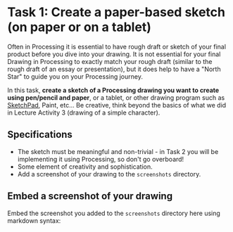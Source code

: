 # Task 1: Create a paper-based sketch (on paper or on a tablet)

Often in Processing it is essential to have rough draft or sketch of your final product before you dive into your drawing.
It is not essential for your final Drawing in Processing to exactly match your rough draft (similar to the rough draft of an essay or presentation), but it does help to have a "North Star" to guide you on your Processing journey.

In this task, **create a sketch of a Processing drawing you want to create using pen/pencil and paper**, or a tablet, or other drawing program such as [SketchPad](https://sketch.io/sketchpad/), Paint, etc...
Be creative, think beyond the basics of what we did in Lecture Activity 3 (drawing of a simple character).

## Specifications

- The sketch must be meaningful and non-trivial - in Task 2 you will be implementing it using Processing, so don't go overboard!
- Some element of creativity and sophistication.
- Add a screenshot of your drawing to the `screenshots` directory.

## Embed a screenshot of your drawing

Embed the screenshot you added to the `screenshots` directory here using markdown syntax:
